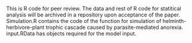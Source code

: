 This is R code for peer review. The data and rest of R code for statitical analysis will be archived in a repository upon acceptance of the paper. 
Simulation.R contains the code of the function for simulation of helminth-herbivore-plant trophic cascade caused by parasite-mediated anorexia. 
input.RData has objects required for the model input.
